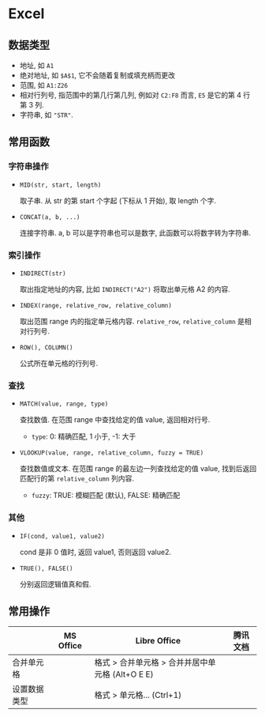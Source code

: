 # Excel

## 数据类型

- 地址, 如 `A1`
- 绝对地址, 如 `$A$1`, 它不会随着复制或填充柄而更改
- 范围, 如 `A1:Z26`
- 相对行列号, 指范围中的第几行第几列, 例如对 `C2:F8` 而言, `E5` 是它的第 4 行第 3 列.
- 字符串, 如 `"STR"`.

## 常用函数

### 字符串操作

- `MID(str, start, length)`

  取子串. 从 str 的第 start 个字起 (下标从 1 开始), 取 length 个字.

- `CONCAT(a, b, ...)`

  连接字符串. a, b 可以是字符串也可以是数字, 此函数可以将数字转为字符串.

### 索引操作

- `INDIRECT(str)`

  取出指定地址的内容, 比如 `INDIRECT("A2")` 将取出单元格 A2 的内容.

- `INDEX(range, relative_row, relative_column)`

  取出范围 range 内的指定单元格内容. `relative_row`, `relative_column` 是相对行列号.

- `ROW(), COLUMN()`

  公式所在单元格的行列号.

### 查找

- `MATCH(value, range, type)`

  查找数值. 在范围 range 中查找给定的值 value, 返回相对行号.
  - `type`: 0: 精确匹配, 1 小于, -1: 大于

- `VLOOKUP(value, range, relative_column, fuzzy = TRUE)`

  查找数值或文本. 在范围 range 的最左边一列查找给定的值 value,
  找到后返回匹配行的第 `relative_column` 列内容.
  - `fuzzy`: TRUE: 模糊匹配 (默认), FALSE: 精确匹配

### 其他

- `IF(cond, value1, value2)`

  cond 是非 0 值时, 返回 value1, 否则返回 value2.

- `TRUE(), FALSE()`

  分别返回逻辑值真和假.

## 常用操作

| | MS Office | Libre Office | 腾讯文档 |
|-|-|-|-|
| 合并单元格 | | 格式 > 合并单元格 > 合并并居中单元格 (Alt+O E E) | |
| 设置数据类型 | | 格式 > 单元格... (Ctrl+1) | |
